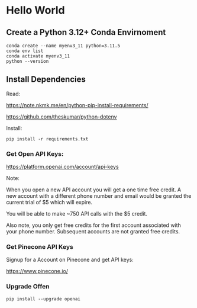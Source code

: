 # Hello World


## Create a Python 3.12+ Conda Envirnoment 

    conda create --name myenv3_11 python=3.11.5
    conda env list
    conda activate myenv3_11
    python --version


## Install Dependencies   

Read: 

https://note.nkmk.me/en/python-pip-install-requirements/

https://github.com/theskumar/python-dotenv

Install:

    pip install -r requirements.txt

### Get Open API Keys:

https://platform.openai.com/account/api-keys 

Note: 

When you open a new API account you will get a one time free credit. A new account with a different phone number and email would be granted the current trial of $5 which will expire.

You will be able to make ~750 API calls with the $5 credit.

Also note, you only get free credits for the first account associated with your phone number. Subsequent accounts are not granted free credits.

### Get Pinecone API Keys

Signup for a Account on Pinecone and get API keys:

https://www.pinecone.io/ 

### Upgrade Offen

    pip install --upgrade openai


    
